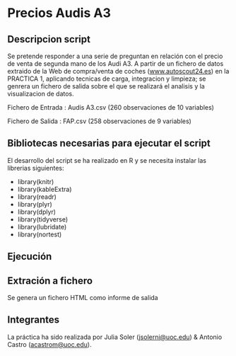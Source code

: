 # Precios Audis A3

## Descripcion script

Se pretende responder a una serie de preguntan en relación con el precio de venta de segunda mano de los Audi A3. A partir de un fichero de datos extraido de la Web de compra/venta de coches (www.autoscout24.es) en la PRACTICA 1, aplicando tecnicas de carga, integracion y limpieza; se genrera un fichero de salida sobre el que se realizará el analisis y la visualizacion de datos. 


Fichero de Entrada : Audis A3.csv (260 observaciones de 10 variables)

Fichero de Salida : FAP.csv (258 observaciones de 9 variables)


## Bibliotecas necesarias para ejecutar el script

El desarrollo del script se ha realizado en R y se necesita instalar las librerias siguientes:


 - library(knitr)
 - library(kableExtra)
 - library(readr)
 - library(plyr)
 - library(dplyr)
 - library(tidyverse)
 - library(lubridate)
 - library(nortest)
 


## Ejecución


    
    
## Extración a fichero

   Se genera un fichero HTML como informe de salida
   
   
## Integrantes   
   La práctica ha sido realizada por Julia Soler (jsolerni@uoc.edu)  & Antonio Castro (acastrom@uoc.edu).
   
